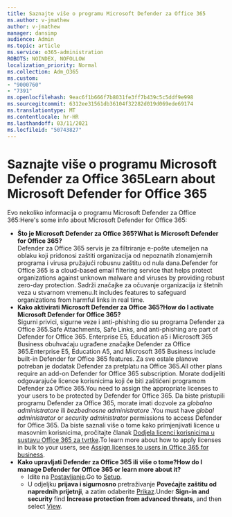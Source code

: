 ```yaml
---
title: Saznajte više o programu Microsoft Defender za Office 365
ms.author: v-jmathew
author: v-jmathew
manager: dansimp
audience: Admin
ms.topic: article
ms.service: o365-administration
ROBOTS: NOINDEX, NOFOLLOW
localization_priority: Normal
ms.collection: Adm_O365
ms.custom:
- "9000760"
- "7391"
ms.openlocfilehash: 9eac6f1b666f7b8031fe3ff7b439c5c5ddf9e998
ms.sourcegitcommit: 6312ee31561db36104f32282d019d069ede69174
ms.translationtype: MT
ms.contentlocale: hr-HR
ms.lasthandoff: 03/11/2021
ms.locfileid: "50743827"
---
```

# <a name="learn-about-microsoft-defender-for-office-365"></a><span data-ttu-id="416e0-102">Saznajte više o programu Microsoft Defender za Office 365</span><span class="sxs-lookup"><span data-stu-id="416e0-102">Learn about Microsoft Defender for Office 365</span></span>

<span data-ttu-id="416e0-103">Evo nekoliko informacija o programu Microsoft Defender za Office 365:</span><span class="sxs-lookup"><span data-stu-id="416e0-103">Here's some info about Microsoft Defender for Office 365:</span></span>

- <span data-ttu-id="416e0-104">**Što je Microsoft Defender za Office 365?**</span><span class="sxs-lookup"><span data-stu-id="416e0-104">**What is Microsoft Defender for Office 365?**</span></span>  
    <span data-ttu-id="416e0-105">Defender za Office 365 servis je za filtriranje e-pošte utemeljen na oblaku koji pridonosi zaštiti organizacija od nepoznatih zlonamjernih programa i virusa pružajući robusnu zaštitu od nula dana.</span><span class="sxs-lookup"><span data-stu-id="416e0-105">Defender for Office 365 is a cloud-based email filtering service that helps protect organizations against unknown malware and viruses by providing robust zero-day protection.</span></span> <span data-ttu-id="416e0-106">Sadrži značajke za očuvanje organizacija iz štetnih veza u stvarnom vremenu.</span><span class="sxs-lookup"><span data-stu-id="416e0-106">It includes features to safeguard organizations from harmful links in real time.</span></span>
- <span data-ttu-id="416e0-107">**Kako aktivirati Microsoft Defender za Office 365?**</span><span class="sxs-lookup"><span data-stu-id="416e0-107">**How do I activate Microsoft Defender for Office 365?**</span></span>  
    <span data-ttu-id="416e0-108">Sigurni privici, sigurne veze i anti-phishing dio su programa Defender za Office 365.</span><span class="sxs-lookup"><span data-stu-id="416e0-108">Safe Attachments, Safe Links, and anti-phishing are part of Defender for Office 365.</span></span> <span data-ttu-id="416e0-109">Enterprise E5, Education a5 i Microsoft 365 Business obuhvaćaju ugrađene značajke Defender za Office 365.</span><span class="sxs-lookup"><span data-stu-id="416e0-109">Enterprise E5, Education A5, and Microsoft 365 Business include built-in Defender for Office 365 features.</span></span> <span data-ttu-id="416e0-110">Za sve ostale planove potreban je dodatak Defender za pretplatu na Office 365.</span><span class="sxs-lookup"><span data-stu-id="416e0-110">All other plans require an add-on Defender for Office 365 subscription.</span></span> <span data-ttu-id="416e0-111">Morate dodijeliti odgovarajuće licence korisnicima koji će biti zaštićeni programom Defender za Office 365.</span><span class="sxs-lookup"><span data-stu-id="416e0-111">You need to assign the appropriate licenses to your users to be protected by Defender for Office 365.</span></span> <span data-ttu-id="416e0-112">Da biste pristupili programu Defender za Office 365, morate imati dozvole za *globalno administratore* ili *bezbednosne administratore* .</span><span class="sxs-lookup"><span data-stu-id="416e0-112">You must have *global administrator* or *security administrator* permissions to access Defender for Office 365.</span></span> <span data-ttu-id="416e0-113">Da biste saznali više o tome kako primjenjivati licence u masovnim korisnicima, pročitajte članak [Dodjela licenci korisnicima u sustavu Office 365 za tvrtke](https://go.microsoft.com/fwlink/?linkid=2093435).</span><span class="sxs-lookup"><span data-stu-id="416e0-113">To learn more about how to apply licenses in bulk to your users, see [Assign licenses to users in Office 365 for business](https://go.microsoft.com/fwlink/?linkid=2093435).</span></span>
- <span data-ttu-id="416e0-114">**Kako upravljati Defender za Office 365 ili više o tome?**</span><span class="sxs-lookup"><span data-stu-id="416e0-114">**How do I manage Defender for Office 365 or learn more about it?**</span></span>  
  - <span data-ttu-id="416e0-115">Idite na [Postavljanje](https://go.microsoft.com/fwlink/p/?linkid=2075721).</span><span class="sxs-lookup"><span data-stu-id="416e0-115">Go to [Setup](https://go.microsoft.com/fwlink/p/?linkid=2075721).</span></span>  
  - <span data-ttu-id="416e0-116">U odjeljku **prijava i sigurnosno** pretraživanje **Povećajte zaštitu od naprednih prijetnji**, a zatim odaberite [Prikaz](https://go.microsoft.com/fwlink/?linkid=2109302).</span><span class="sxs-lookup"><span data-stu-id="416e0-116">Under **Sign-in and security** find **Increase protection from advanced threats**, and then select [View](https://go.microsoft.com/fwlink/?linkid=2109302).</span></span>
